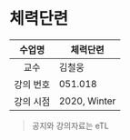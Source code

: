 체력단련
========

수업명 | 체력단련
:----:|----
교수 | 김철웅
강의 번호 | 051.018
강의 시점 | 2020, Winter

> 공지와 강의자료는 eTL

